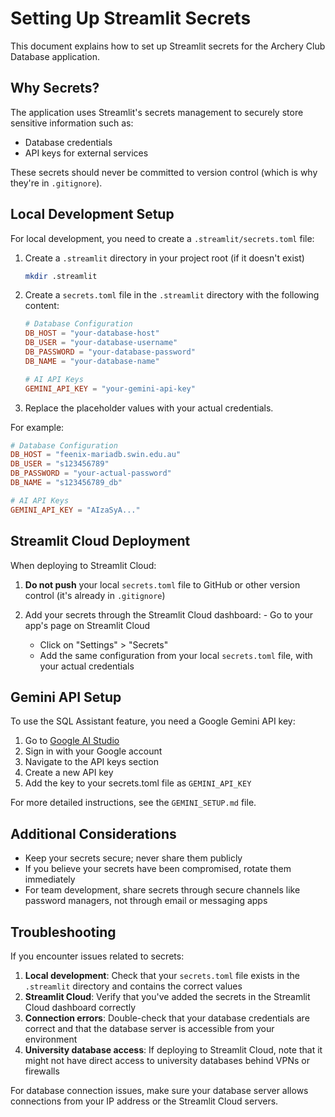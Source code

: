 # Setting Up Streamlit Secrets

This document explains how to set up Streamlit secrets for the Archery Club Database application.

## Why Secrets?

The application uses Streamlit's secrets management to securely store sensitive information such as:
- Database credentials
- API keys for external services

These secrets should never be committed to version control (which is why they're in `.gitignore`).

## Local Development Setup

For local development, you need to create a `.streamlit/secrets.toml` file:

1. Create a `.streamlit` directory in your project root (if it doesn't exist)
   ```bash
   mkdir .streamlit
   ```

2. Create a `secrets.toml` file in the `.streamlit` directory with the following content:
   ```toml
   # Database Configuration
   DB_HOST = "your-database-host"
   DB_USER = "your-database-username"
   DB_PASSWORD = "your-database-password"
   DB_NAME = "your-database-name"

   # AI API Keys
   GEMINI_API_KEY = "your-gemini-api-key"
   ```

3. Replace the placeholder values with your actual credentials.

For example:
```toml
# Database Configuration
DB_HOST = "feenix-mariadb.swin.edu.au"
DB_USER = "s123456789"
DB_PASSWORD = "your-actual-password"
DB_NAME = "s123456789_db"

# AI API Keys
GEMINI_API_KEY = "AIzaSyA..."
```

## Streamlit Cloud Deployment

When deploying to Streamlit Cloud:

1. **Do not push** your local `secrets.toml` file to GitHub or other version control (it's already in `.gitignore`)

2. Add your secrets through the Streamlit Cloud dashboard:   - Go to your app's page on Streamlit Cloud
   - Click on "Settings" > "Secrets"
   - Add the same configuration from your local `secrets.toml` file, with your actual credentials

## Gemini API Setup

To use the SQL Assistant feature, you need a Google Gemini API key:

1. Go to [Google AI Studio](https://ai.google.dev/)
2. Sign in with your Google account
3. Navigate to the API keys section
4. Create a new API key
5. Add the key to your secrets.toml file as `GEMINI_API_KEY`

For more detailed instructions, see the `GEMINI_SETUP.md` file.

## Additional Considerations

- Keep your secrets secure; never share them publicly
- If you believe your secrets have been compromised, rotate them immediately
- For team development, share secrets through secure channels like password managers, not through email or messaging apps

## Troubleshooting

If you encounter issues related to secrets:

1. **Local development**: Check that your `secrets.toml` file exists in the `.streamlit` directory and contains the correct values
2. **Streamlit Cloud**: Verify that you've added the secrets in the Streamlit Cloud dashboard correctly
3. **Connection errors**: Double-check that your database credentials are correct and that the database server is accessible from your environment
4. **University database access**: If deploying to Streamlit Cloud, note that it might not have direct access to university databases behind VPNs or firewalls

For database connection issues, make sure your database server allows connections from your IP address or the Streamlit Cloud servers.
